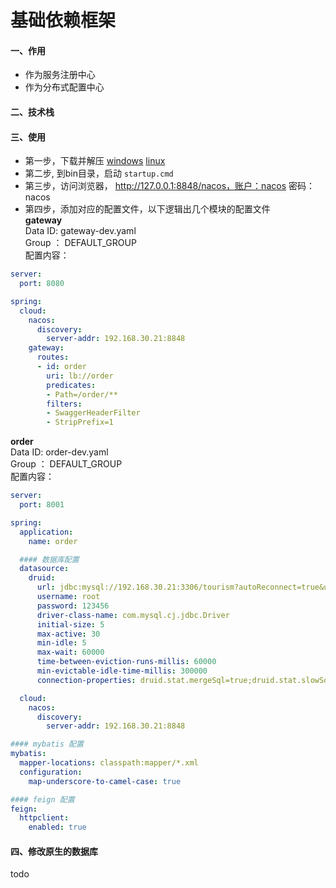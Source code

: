 # 基础依赖框架
#### 一、作用
* 作为服务注册中心
* 作为分布式配置中心

#### 二、技术栈

#### 三、使用
* 第一步，下载并解压 [windows](https://github.com/alibaba/nacos/releases/download/1.0.0/nacos-server-1.0.0.zip) [linux](https://github.com/alibaba/nacos/releases/download/1.0.0/nacos-server-1.0.0.tar.gz)
* 第二步, 到bin目录，启动 `startup.cmd`
* 第三步，访问浏览器， http://127.0.0.1:8848/nacos，账户：nacos 密码：nacos
* 第四步，添加对应的配置文件，以下逻辑出几个模块的配置文件 <br>
**gateway** <br>
Data ID: gateway-dev.yaml <br>
Group  ： DEFAULT_GROUP  <br>
配置内容：
```yaml
server:
  port: 8080

spring:
  cloud:
    nacos:
      discovery:
        server-addr: 192.168.30.21:8848
    gateway:
      routes:
      - id: order
        uri: lb://order
        predicates:
        - Path=/order/**
        filters:
        - SwaggerHeaderFilter
        - StripPrefix=1

```

**order** <br>
Data ID: order-dev.yaml <br>
Group  ： DEFAULT_GROUP  <br>
配置内容：
```yaml
server:
  port: 8001

spring:
  application:
    name: order

  #### 数据库配置
  datasource:
    druid:
      url: jdbc:mysql://192.168.30.21:3306/tourism?autoReconnect=true&useSSL=false
      username: root
      password: 123456
      driver-class-name: com.mysql.cj.jdbc.Driver
      initial-size: 5
      max-active: 30
      min-idle: 5
      max-wait: 60000
      time-between-eviction-runs-millis: 60000
      min-evictable-idle-time-millis: 300000
      connection-properties: druid.stat.mergeSql=true;druid.stat.slowSqlMillis=500

  cloud:
    nacos:
      discovery:
        server-addr: 192.168.30.21:8848

#### mybatis 配置
mybatis:
  mapper-locations: classpath:mapper/*.xml
  configuration:
    map-underscore-to-camel-case: true

#### feign 配置
feign:
  httpclient:
    enabled: true

```

#### 四、修改原生的数据库
 todo